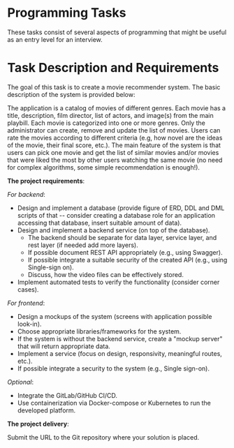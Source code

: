 # Programming Tasks
These tasks consist of several aspects of programming that might be useful as an entry level for an interview.

# Task Description and Requirements
The goal of this task is to create a movie recommender system. The basic description of the system is provided below:

The application is a catalog of movies of different genres. Each movie has a title, description, film director, list of actors, and image(s) from the main playbill. Each movie is categorized into one or more genres. Only the administrator can create, remove and update the list of movies. Users can rate the movies according to different criteria (e.g, how novel are the ideas of the movie, their final score, etc.). The main feature of the system is that users can pick one movie and get the list of similar movies and/or movies that were liked the most by other users watching the same movie (no need for complex algorithms, some simple recommendation is enough!).

**The project requirements**:

*For backend*:
- Design and implement a database (provide figure of ERD, DDL and DML scripts of that -- consider creating a database role for an application accessing that database, insert suitable amount of data).
- Design and implement a backend service (on top of the database).
  - The backend should be separate for data layer, service layer, and rest layer (if needed add more layers).
  - If possible document REST API appropriately (e.g., using Swagger).
  - If possible integrate a suitable security of the created API (e.g., using Single-sign on).
  - Discuss, how the video files can be effectively stored.
- Implement automated tests to verify the functionality (consider corner cases).

*For frontend*:
- Design a mockups of the system (screens with application possible look-in).
- Choose appropriate libraries/frameworks for the system.
- If the system is without the backend service, create a "mockup server" that will return appropriate data.
- Implement a service (focus on design, responsivity, meaningful routes, etc.).
- If possible integrate a security to the system (e.g., Single sign-on).

*Optional*:
- Integrate the GitLab/GitHub CI/CD.
- Use containerization via Docker-compose or Kubernetes to run the developed platform.

**The project delivery**:

Submit the URL to the Git repository where your solution is placed.

